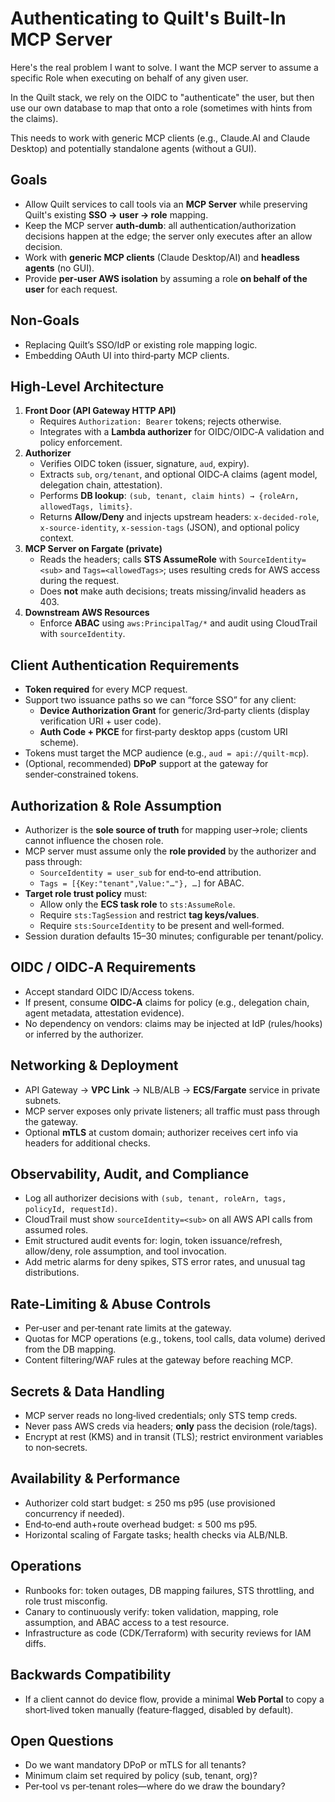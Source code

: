 # Authenticating to Quilt's Built-In MCP Server

Here's the real problem I want to solve.  I want the MCP server to assume a specific Role when executing on behalf of any given user.

In the Quilt stack, we rely on the OIDC to "authenticate" the user, but then use our own database to map that onto a role (sometimes with hints from the claims).

This needs to work with generic MCP clients (e.g., Claude.AI and Claude Desktop) and potentially standalone agents (without a GUI).

## Goals

- Allow Quilt services to call tools via an **MCP Server** while preserving Quilt's existing **SSO → user → role** mapping.
- Keep the MCP server **auth‑dumb**: all authentication/authorization decisions happen at the edge; the server only executes after an allow decision.
- Work with **generic MCP clients** (Claude Desktop/AI) and **headless agents** (no GUI).
- Provide **per‑user AWS isolation** by assuming a role **on behalf of the user** for each request.

## Non‑Goals

- Replacing Quilt’s SSO/IdP or existing role mapping logic.
- Embedding OAuth UI into third‑party MCP clients.

## High‑Level Architecture

1. **Front Door (API Gateway HTTP API)**
   - Requires `Authorization: Bearer` tokens; rejects otherwise.
   - Integrates with a **Lambda authorizer** for OIDC/OIDC‑A validation and policy enforcement.
2. **Authorizer**
   - Verifies OIDC token (issuer, signature, `aud`, expiry).
   - Extracts `sub`, `org/tenant`, and optional OIDC‑A claims (agent model, delegation chain, attestation).
   - Performs **DB lookup**: `(sub, tenant, claim hints) → {roleArn, allowedTags, limits}`.
   - Returns **Allow/Deny** and injects upstream headers: `x-decided-role`, `x-source-identity`, `x-session-tags` (JSON), and optional policy context.
3. **MCP Server on Fargate (private)**
   - Reads the headers; calls **STS AssumeRole** with `SourceIdentity=<sub>` and `Tags=<allowedTags>`; uses resulting creds for AWS access during the request.
   - Does **not** make auth decisions; treats missing/invalid headers as 403.
4. **Downstream AWS Resources**
   - Enforce **ABAC** using `aws:PrincipalTag/*` and audit using CloudTrail with `sourceIdentity`.

## Client Authentication Requirements

- **Token required** for every MCP request.
- Support two issuance paths so we can “force SSO” for any client:
  - **Device Authorization Grant** for generic/3rd‑party clients (display verification URI + user code).
  - **Auth Code + PKCE** for first‑party desktop apps (custom URI scheme).
- Tokens must target the MCP audience (e.g., `aud = api://quilt-mcp`).
- (Optional, recommended) **DPoP** support at the gateway for sender‑constrained tokens.

## Authorization & Role Assumption

- Authorizer is the **sole source of truth** for mapping user→role; clients cannot influence the chosen role.
- MCP server must assume only the **role provided** by the authorizer and pass through:
  - `SourceIdentity = user_sub` for end‑to‑end attribution.
  - `Tags = [{Key:"tenant",Value:"…"}, …]` for ABAC.
- **Target role trust policy** must:
  - Allow only the **ECS task role** to `sts:AssumeRole`.
  - Require `sts:TagSession` and restrict **tag keys/values**.
  - Require `sts:SourceIdentity` to be present and well‑formed.
- Session duration defaults 15–30 minutes; configurable per tenant/policy.

## OIDC / OIDC‑A Requirements

- Accept standard OIDC ID/Access tokens.
- If present, consume **OIDC‑A** claims for policy (e.g., delegation chain, agent metadata, attestation evidence).
- No dependency on vendors: claims may be injected at IdP (rules/hooks) or inferred by the authorizer.

## Networking & Deployment

- API Gateway → **VPC Link** → NLB/ALB → **ECS/Fargate** service in private subnets.
- MCP server exposes only private listeners; all traffic must pass through the gateway.
- Optional **mTLS** at custom domain; authorizer receives cert info via headers for additional checks.

## Observability, Audit, and Compliance

- Log all authorizer decisions with `(sub, tenant, roleArn, tags, policyId, requestId)`.
- CloudTrail must show `sourceIdentity=<sub>` on all AWS API calls from assumed roles.
- Emit structured audit events for: login, token issuance/refresh, allow/deny, role assumption, and tool invocation.
- Add metric alarms for deny spikes, STS error rates, and unusual tag distributions.

## Rate‑Limiting & Abuse Controls

- Per‑user and per‑tenant rate limits at the gateway.
- Quotas for MCP operations (e.g., tokens, tool calls, data volume) derived from the DB mapping.
- Content filtering/WAF rules at the gateway before reaching MCP.

## Secrets & Data Handling

- MCP server reads no long‑lived credentials; only STS temp creds.
- Never pass AWS creds via headers; **only** pass the decision (role/tags).
- Encrypt at rest (KMS) and in transit (TLS); restrict environment variables to non‑secrets.

## Availability & Performance

- Authorizer cold start budget: ≤ 250 ms p95 (use provisioned concurrency if needed).
- End‑to‑end auth+route overhead budget: ≤ 500 ms p95.
- Horizontal scaling of Fargate tasks; health checks via ALB/NLB.

## Operations

- Runbooks for: token outages, DB mapping failures, STS throttling, and role trust misconfig.
- Canary to continuously verify: token validation, mapping, role assumption, and ABAC access to a test resource.
- Infrastructure as code (CDK/Terraform) with security reviews for IAM diffs.

## Backwards Compatibility

- If a client cannot do device flow, provide a minimal **Web Portal** to copy a short‑lived token manually (feature‑flagged, disabled by default).

## Open Questions

- Do we want mandatory DPoP or mTLS for all tenants?
- Minimum claim set required by policy (sub, tenant, org)?
- Per‑tool vs per‑tenant roles—where do we draw the boundary?
